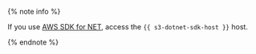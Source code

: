 {% note info %}

If you use [AWS SDK for NET](../tools/aws-sdk-net.md), access the `{{ s3-dotnet-sdk-host }}` host.

{% endnote %}